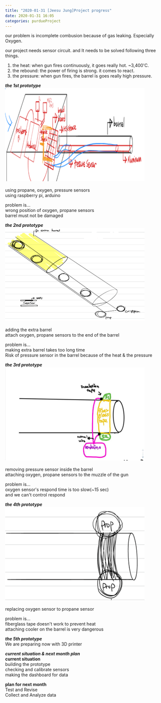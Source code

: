 ```yaml
---
title: "2020-01-31 [Jeesu Jung]Project progress"
date: 2020-01-31 16:05
categories: purdueProject
---
```

  

our problem is incomplete combusion because of gas leaking. Especially Oxygen.  

our project needs sensor circuit. and It needs to be solved following three things.
1. the heat: when gun fires continuously, it goes really hot. ~3,400'C.  
2. the rebound: the power of firing is strong. it comes to react.  
3. the pressure: when gun fires, the barrel is goes really high pressure.  
    
***the 1st prototype***  
<img src="/pictures/proto01.png" width="450px" height="300px" title="prototype ver.1"></img><br/>  
using propane, oxygen, pressure sensors  
using raspberry pi, arduino  
  
problem is...  
wrong position of oxygen, propane sensors  
barrel must not be damaged  
  
***the 2nd prototype***  
<img src="/pictures/proto02.png" width="450px" height="300px" title="prototype ver.2"></img><br/>    
adding the extra barrel  
attach oxygen, propane sensors to the end of the barrel  
  
problem is...  
making extra barrel takes too long time  
Risk of pressure sensor in the barrel because of the heat & the pressure  

***the 3rd prototype***  
<img src="/pictures/proto03.png" width="450px" height="300px" title="prototype ver.3"></img><br/>    
removing pressure sensor inside the barrel  
attaching oxygen, propane sensors to the muzzle of the gun  
  
problem is...  
oxygen sensor's respond time is too slow(~15 sec)  
and we can't control respond  
  
***the 4th prototype***  
<img src="/pictures/proto04.png" width="450px" height="300px" title="prototype ver.4"></img><br/>    
replacing oxygen sensor to propane sensor  
  
problem is...  
fiberglass tape doesn't work to prevent heat  
attaching cooler on the barrel is very dangerous
  
***the 5th prototype***  
We are preparing now with 3D printer  
  
***current situation & next month plan***  
****current situation****  
building the prototype  
checking and calibrate sensors  
making the dashboard for data  
  
****plan for next month****  
Test and Revise  
Collect and Analyze data
  
